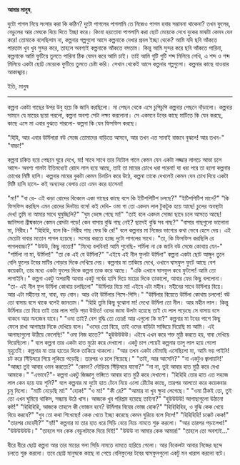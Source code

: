 **আমার মানুষ**, 

দুটো পাগল নিয়ে সংসার করা কি কঠিন? দুটো পাগলের পাগলামি তে নিজেও পাগল হবার সম্ভাবনা থাকেনা? তখন ফুলের, বেড়ুলের আর মেঘকে বিয়ে দিতে ইচ্ছা করে। কিংবা হয়তোবা পাগলামি করা ছোট মেয়েকে দেখে বুকের মাঝটা কেমন যেন করে! 
তোমাকে বলেছিলাম না, কল্পনার গল্পগুলো আসে কল্পনাকে দেখার প্রবল ইচ্ছা থেকে? আমি যদি ছবি আঁকতে পারতাম খুব খুব সুন্দর করে, তাহলে অবশ্যই কল্পনাকে আঁকতে বসতাম। কিন্তু আমি সুন্দর করে ছবি আঁকতে পারিনা, কল্পনাকে আমি ফুটিয়ে তুলতে পারিনা ঠিক যেমন করে আমি চাই। তাই আমি গুটি গুটি শব্দ মিলিয়ে লেখি, এ শব্দ ও শব্দ মিলিয়ে একটা ছোট্ট মেয়েকে ফুটিয়ে তুলতে চেষ্টা করি। সেখান থেকেই আসে কল্পনার গল্পগুলো। কল্পনার কাছে যাওয়ার আকাঙ্খায়। 

ইতি, 
মানুষ

----

কল্পনা একটা গাছের উপর উবু হয়ে কি জানি করছিলো।
মা পেছন থেকে এসে চুপিচুপি কল্পনার পেছনে দাঁড়ালো। কল্পনার সামনে যে মায়ের ছায়া পরলো, কল্পনা অবশ্য সেটা লক্ষ্য করলোনা। সে একমনে টবের কাছে মাটিতে কি যেন করছে, কাছে এসে মা এবার বুঝতে পারলো- কল্পনা কি যেন ফিসফিস করছে।

"হিহি, আর এবার উর্মিলারা বউ সেজে তোমাদের বাড়িতে আসবে, আর তখন এত্ত সানাই বাজবে বুঝলে! আর তখন-"
"বাচ্চা!"

কল্পনা চকিত হয়ে পেছনে ঘুরে দেখে, মা! সাথে সাথে তার নিটোল গালে কেমন যেন একটা লজ্জার লালচে আভা চলে আসে- অবশ্য গালটা ইতিমধ্যেই রোদে লাল হয়ে আছে, তাই তা মায়ের চোখে ধরা পরেনা! যা ধরা পরে তা হলো কল্পনার চোখের মিষ্টি হাসি। কল্পনার মায়ের বুকটা কেমন চিনচিন করে উঠে, কল্পনা তাকে দেখলেই কেমন যেন চোখ দিয়ে একটা মিষ্টি হাসি হাসে- কই অন্যদের বেলায় তো এমন করে হাসেনা!

"মা!"
"বা রে- এই কড়া রোদের বিকেলে একা গাছের কাছে বসে কি ইটিশপিটিশ চলছে?"
"ইটিশপিটিশ মানে?"
"কি ফিসফিস করছিস এমন রোদের দিনটায় বসে! কই দেখি- ওমা গা তো একদম লাল টুকটূক হয়ে আছে! চুলের অবস্থাটা দেখ! তুমি না আমার সাথে ঘুমুচ্ছিলি?"
"ঘুম ভেঙ্গে গেছে মা!"
"তাই বলে একদম সোজা ছাদে চলে আসতে আছে! জানিসনা গ্রীষ্মকালে কেমন রোদটা পড়ে! কেন বাসায় বুঝি গাছ নেই? ছাদেই বুঝি সব গাছ?"
"বাসার গাছগুলো ভালোনা মা, নিরীহ।"
"হিহিহি, বলে কি- নিরীহ গাছ ফের কি রে!" বলে কল্পনার মা নিজের ভাগ্যের কথা ভেবে হেসে দেয়। এই মেয়েটা বাবার মতোন পাগল হয়েছে। সংসার করতে হচ্ছে দুটো পাগলের সাথে। "তা, কি ফিসফিস করছিলি রে পাগলবাচ্চা?"
"উউউ, কিছু নাতো!"
"মিথ্যে বলবিনা! আমি শুনেছি- শর্মিলা না কে জানি বউ সেজে কোথায় যেন-"
"শর্মিলা না মা, উর্মিলা!"
"তা কে এই যে উর্মিলা?"
"এইযে এই নীল ফুলটা উর্মিলা" কল্পনা একটা ছোট আঙ্গুল তুলে বেলি ফুলের টবের মাটির গোড়ার দিকে দেখিয়ে দেয়। কল্পনার মা তাকিয়ে দেখে, ওখানে ঘাসফুল ফুটে আছে বেশ কয়েকটা, তার মধ্যে একটা ফুলের দিকে কল্পনা তাক করে আছে।
"একি এখানে ঘাসফুল কবে ফুটলো! আমি তো লাগাইনি।"
কল্পনা একটু অপরাধী আবার একটু গর্বের হাসি দিয়ে মায়ের দিকে তাকালো, আবার ফের কিছু বললোনা।
"তা- এই নীল ফুল উর্মিলা কোথায় চলছিলো"
"উর্মিলার বিয়ে মা! এইযে এটা মহীন। মহীনের সাথে উর্মিলার বিয়ে। আর এটা মহীনের মা, বাবা, বড় বোন। আর ওটা উর্মিলার পিসে-পিসি।"
"উর্মিলার বিয়েতে উর্মিলা কোথায় চললো! বউ তো বাসায় বসে থাকে বলেই জানতাম।"
"হিহি তুমি কিছু বুঝোনা মা! দেখো উর্মিলা তো নীল। আর মহীন লাল। কিন্তু উর্মিলার তো বিয়ে তাই তার লাল শাড়ি পড়া উচিত! ওদের জামা উলটা হয়েছে তাই যে লাল পড়েছে সে বাসায়  বসে থাকবে আর অন্যজন যাবে।"
"ওমা তাই? বেশ বুদ্ধি তো তোর! আর এগুলো কি মা?" কল্পনার মা টবের পাশে কিছু ফেলে রাখা আগাছার দিকে দেখিয়ে বলে।
"ওদের তো বিয়ে, তাই ওদের বাড়িটা সাজিয়ে দিয়েছি মা আমি। এই আগাছাগুলো উঠিয়ে ফেলেছি!"
"ওমা নিজ হাতে?"
"হুউউউউউ। এইযে এখন করে শক্ত মুঠি করতে হয়, বাবা দেখিয়ে দিয়েছিলো।" বলে কল্পনা তার একটা হাত মুঠো করে দেখালো। একটু চাপ পেয়েই কল্পনার তালু লাল হয়ে গেলো মূহুর্তেই। কল্পনার মা তার হাতের দিকে তাকিয়ে থাকলো।
"আর তখন একটা মৌমাছি এসেছিলো মা, আমি ভয় পাইনি! চট করে সিঁড়িঘরে গিয়ে লুকিয়ে পড়েছি। তারপর ও চলে গিয়েছে।"
"তাই, আর আসেনি?"
"না একটুও জ্বালায়নি!'
"আচ্ছা তুই আবার ওমন করতো?"
"কেমন? দৌড়িয়ে সিঁড়িঘরে যাবো?"
"না না, তুই আবার হাত মুঠি করে দেখা আমাকে।"
"এভাবে?"- কল্পনা একটু জিজ্ঞাসু ভঙ্গিতে আবার হাত মুঠি করে দেখালো।
"হিহিহি তোর হাত এত সহজে লাল কেন হয়ে যায় শুনি?" বলে কল্পনার মা দুটো হাত টেনে নিয়ে এলো ঠোঁটের কাছে, তারপর আলতো করে কয়েকবার চুমু দিলো।
"মাটি নেড়েছি মা!"
"হোক!"
"ও মা!"
"কী রে?"
"আমার না খুব ক্ষুদা লেগেছে।"
"ওমা ঠিকই তো, তুই তো এখন ঘুমিয়ে থাকিস, সন্ধ্যায় উঠে খাস। আজকে খুব পরিশ্রম হয়েছে তাইনা?"
"হুউউউউ! আগাছাগুলো উঠানো কষ্ট!"
"হিহিহিহি, আজকে তাহলে কী ভোজন হবে? উর্মিলার বিয়ের ভোজ হোক?"
"হিহিহিহিহ, ও বুঝি কেক খেয়ে বিয়ে করবে?"
"খুব তো কথা শিখেছো! কেক খেতে ইচ্ছা করেছে কেমন ঘুরিয়ে বলে দিলে!"
"হিহিহিহি! চক্কেট কেক!"
"তারপর মেহেদী?"
"হ্যাঁ!"
কল্পনার মা তার হাত ধরে সিড়ি বেয়ে নিচে নামতে শুরু করলো।
"আর তারপর পড়ালেখা!"
"উউউউউউ।"
"তাহলে সব কেক বেড়ুলটাকে দিয়ে দিই!"
"উউউ না আমার কেক আমার!"
"তাহলে তো অবশ্যই..."

ধীরে ধীরে ছোট্ট কল্পনা আর তার মায়ের গলা সিড়ি নামতে নামতে হারিয়ে গেলো। আর বিকেলটা আবার নিজের ছন্দে চলতে শুরু করলো।
তবে ছোট্ট মানুষকে কাছে না পেয়ে বেলিফুলের টবের ঘাসফুলগুলো একটু মন খারাপ করলো বটে। 